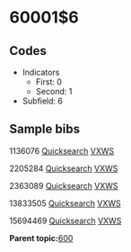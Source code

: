 # 60001$6

## Codes

-   Indicators
    -   First: 0
    -   Second: 1
-   Subfield: 6

## Sample bibs

1136076 [Quicksearch](https://search.library.yale.edu/catalog/1136076) [VXWS](http://prodorbis.library.yale.edu:7014/vxws/GetHoldingsService?bibId=1136076)

2205284 [Quicksearch](https://search.library.yale.edu/catalog/2205284) [VXWS](http://prodorbis.library.yale.edu:7014/vxws/GetHoldingsService?bibId=2205284)

2363089 [Quicksearch](https://search.library.yale.edu/catalog/2363089) [VXWS](http://prodorbis.library.yale.edu:7014/vxws/GetHoldingsService?bibId=2363089)

13833505 [Quicksearch](https://search.library.yale.edu/catalog/13833505) [VXWS](http://prodorbis.library.yale.edu:7014/vxws/GetHoldingsService?bibId=13833505)

15694469 [Quicksearch](https://search.library.yale.edu/catalog/15694469) [VXWS](http://prodorbis.library.yale.edu:7014/vxws/GetHoldingsService?bibId=15694469)

**Parent topic:**[600](../../tags/600/600.md)

